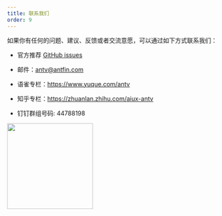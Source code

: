 ```yaml
---
title: 联系我们
order: 9
---
```


如果你有任何的问题、建议、反馈或者交流意愿，可以通过如下方式联系我们：

*   官方推荐 [GitHub issues](https://github.com/ant-design/ant-design-charts/issues)

*   邮件：antv@antfin.com

*   语雀专栏：https://www.yuque.com/antv

*   知乎专栏：https://zhuanlan.zhihu.com/aiux-antv

*   钉钉群组号码: 44788198

<img src="https://mdn.alipayobjects.com/huamei_qa8qxu/afts/img/A*39wyTbbxfLsAAAAAAAAAAAAADmJ7AQ/original" width="200" />

